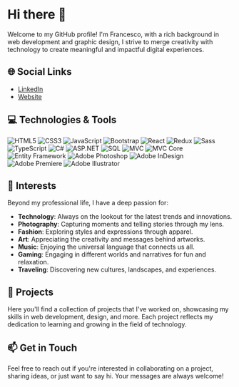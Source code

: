 # Hi there 👋

Welcome to my GitHub profile! I'm Francesco, with a rich background in web development and graphic design, I strive to merge creativity with technology to create meaningful and impactful digital experiences.

## 🌐 Social Links

- [LinkedIn](https://www.linkedin.com/in/francesco-napoli/)
- [Website](https://www.francesco-napoli.it/)

## 💻 Technologies & Tools

![HTML5](https://img.shields.io/badge/-HTML5-E34F26?style=flat-square&logo=html5&logoColor=white)
![CSS3](https://img.shields.io/badge/-CSS3-1572B6?style=flat-square&logo=css3&logoColor=white)
![JavaScript](https://img.shields.io/badge/-JavaScript-F7DF1E?style=flat-square&logo=javascript&logoColor=black)
![Bootstrap](https://img.shields.io/badge/-Bootstrap-563D7C?style=flat-square&logo=bootstrap&logoColor=white)
![React](https://img.shields.io/badge/-React-61DAFB?style=flat-square&logo=react&logoColor=black)
![Redux](https://img.shields.io/badge/-Redux-764ABC?style=flat-square&logo=redux&logoColor=white)
![Sass](https://img.shields.io/badge/-Sass-CC6699?style=flat-square&logo=sass&logoColor=white)
![TypeScript](https://img.shields.io/badge/-TypeScript-3178C6?style=flat-square&logo=typescript&logoColor=white)
![C#](https://img.shields.io/badge/-C%23-239120?style=flat-square&logo=c-sharp&logoColor=white)
![ASP.NET](https://img.shields.io/badge/-ASP.NET-512BD4?style=flat-square&logo=dot-net&logoColor=white)
![SQL](https://img.shields.io/badge/-SQL-00000F?style=flat-square&logo=sqlite&logoColor=white)
![MVC](https://img.shields.io/badge/-MVC-00000F?style=flat-square&logo=asp.net&logoColor=white)
![MVC Core](https://img.shields.io/badge/-MVC%20Core-00000F?style=flat-square&logo=asp.net-core&logoColor=white)
![Entity Framework](https://img.shields.io/badge/-Entity%20Framework-00000F?style=flat-square&logo=entity-framework&logoColor=white)
![Adobe Photoshop](https://img.shields.io/badge/-Adobe%20Photoshop-31A8FF?style=flat-square&logo=adobe-photoshop&logoColor=white)
![Adobe InDesign](https://img.shields.io/badge/-Adobe%20InDesign-FF3366?style=flat-square&logo=adobe-indesign&logoColor=white)
![Adobe Premiere](https://img.shields.io/badge/-Adobe%20Premiere%20Pro-9999FF?style=flat-square&logo=adobe-premiere-pro&logoColor=white)
![Adobe Illustrator](https://img.shields.io/badge/-Adobe%20Illustrator-FF9A00?style=flat-square&logo=adobe-illustrator&logoColor=white)

## 📸 Interests

Beyond my professional life, I have a deep passion for:

- **Technology**: Always on the lookout for the latest trends and innovations.
- **Photography**: Capturing moments and telling stories through my lens.
- **Fashion**: Exploring styles and expressions through apparel.
- **Art**: Appreciating the creativity and messages behind artworks.
- **Music**: Enjoying the universal language that connects us all.
- **Gaming**: Engaging in different worlds and narratives for fun and relaxation.
- **Traveling**: Discovering new cultures, landscapes, and experiences.

## 🚀 Projects

Here you'll find a collection of projects that I've worked on, showcasing my skills in web development, design, and more. Each project reflects my dedication to learning and growing in the field of technology.

## 📫 Get in Touch

Feel free to reach out if you're interested in collaborating on a project, sharing ideas, or just want to say hi. Your messages are always welcome!
